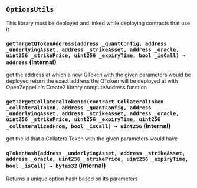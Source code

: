 ## `OptionsUtils`

This library must be deployed and linked while deploying contracts that use it

### `getTargetQTokenAddress(address _quantConfig, address _underlyingAsset, address _strikeAsset, address _oracle, uint256 _strikePrice, uint256 _expiryTime, bool _isCall) → address` (internal)

get the address at which a new QToken with the given parameters would be deployed
return the exact address the QToken will be deployed at with OpenZeppelin's Create2
library computeAddress function

### `getTargetCollateralTokenId(contract CollateralToken _collateralToken, address _quantConfig, address _underlyingAsset, address _strikeAsset, address _oracle, uint256 _strikePrice, uint256 _expiryTime, uint256 _collateralizedFrom, bool _isCall) → uint256` (internal)

get the id that a CollateralToken with the given parameters would have

### `qTokenHash(address _underlyingAsset, address _strikeAsset, address _oracle, uint256 _strikePrice, uint256 _expiryTime, bool _isCall) → bytes32` (internal)

Returns a unique option hash based on its parameters
